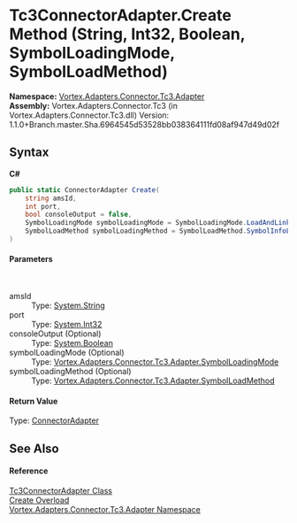 # Tc3ConnectorAdapter.Create Method (String, Int32, Boolean, SymbolLoadingMode, SymbolLoadMethod)
 

**Namespace:**&nbsp;<a href="N_Vortex_Adapters_Connector_Tc3_Adapter.md">Vortex.Adapters.Connector.Tc3.Adapter</a><br />**Assembly:**&nbsp;Vortex.Adapters.Connector.Tc3 (in Vortex.Adapters.Connector.Tc3.dll) Version: 1.1.0+Branch.master.Sha.6964545d53528bb038364111fd08af947d49d02f

## Syntax

**C#**<br />
``` C#
public static ConnectorAdapter Create(
	string amsId,
	int port,
	bool consoleOutput = false,
	SymbolLoadingMode symbolLoadingMode = SymbolLoadingMode.LoadAndLinkOnTheFly,
	SymbolLoadMethod symbolLoadingMethod = SymbolLoadMethod.SymbolInfoLoader
)
```


#### Parameters
&nbsp;<dl><dt>amsId</dt><dd>Type: <a href="http://msdn2.microsoft.com/en-us/library/s1wwdcbf" target="_blank">System.String</a><br /></dd><dt>port</dt><dd>Type: <a href="http://msdn2.microsoft.com/en-us/library/td2s409d" target="_blank">System.Int32</a><br /></dd><dt>consoleOutput (Optional)</dt><dd>Type: <a href="http://msdn2.microsoft.com/en-us/library/a28wyd50" target="_blank">System.Boolean</a><br /></dd><dt>symbolLoadingMode (Optional)</dt><dd>Type: <a href="T_Vortex_Adapters_Connector_Tc3_Adapter_SymbolLoadingMode.md">Vortex.Adapters.Connector.Tc3.Adapter.SymbolLoadingMode</a><br /></dd><dt>symbolLoadingMethod (Optional)</dt><dd>Type: <a href="T_Vortex_Adapters_Connector_Tc3_Adapter_SymbolLoadMethod.md">Vortex.Adapters.Connector.Tc3.Adapter.SymbolLoadMethod</a><br /></dd></dl>

#### Return Value
Type: <a href="T_Vortex_Connector_ConnectorAdapter.md">ConnectorAdapter</a>

## See Also


#### Reference
<a href="T_Vortex_Adapters_Connector_Tc3_Adapter_Tc3ConnectorAdapter.md">Tc3ConnectorAdapter Class</a><br /><a href="Overload_Vortex_Adapters_Connector_Tc3_Adapter_Tc3ConnectorAdapter_Create.md">Create Overload</a><br /><a href="N_Vortex_Adapters_Connector_Tc3_Adapter.md">Vortex.Adapters.Connector.Tc3.Adapter Namespace</a><br />